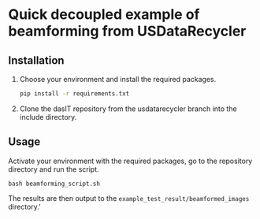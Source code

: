 # Quick decoupled example of beamforming from USDataRecycler

## Installation
1. Choose your environment and install the required packages.
    ```bash
    pip install -r requirements.txt
    ```
   
2. Clone the dasIT repository from the usdatarecycler branch into the include directory.

## Usage
Activate your environment with the required packages,
go to the repository directory and run the script.

```shell
bash beamforming_script.sh
```

The results are then output to the `example_test_result/beamformed_images` directory.'


